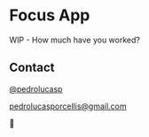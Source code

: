 # Focus App
WIP - How much have you worked?

## Contact
[@pedrolucasp](http://www.twitter.com/pedrolucasp) 

[pedrolucasporcellis@gmail.com](mailto:pedrolucasporcellis@gmail.com)

:metal:

